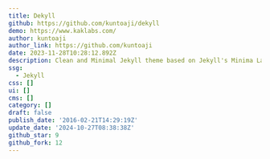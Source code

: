 ```yaml
---
title: Dekyll
github: https://github.com/kuntoaji/dekyll
demo: https://www.kaklabs.com/
author: kuntoaji
author_link: https://github.com/kuntoaji
date: 2023-11-28T10:28:12.892Z
description: Clean and Minimal Jekyll theme based on Jekyll's Minima Layout
ssg:
  - Jekyll
css: []
ui: []
cms: []
category: []
draft: false
publish_date: '2016-02-21T14:29:19Z'
update_date: '2024-10-27T08:38:38Z'
github_star: 9
github_fork: 12
---
```

